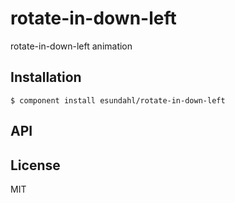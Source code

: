 
# rotate-in-down-left

  rotate-in-down-left animation

## Installation

    $ component install esundahl/rotate-in-down-left

## API

   

## License

  MIT

